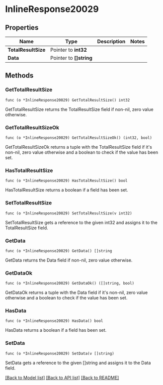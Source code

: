 # InlineResponse20029

## Properties

Name | Type | Description | Notes
------------ | ------------- | ------------- | -------------
**TotalResultSize** | Pointer to **int32** |  | 
**Data** | Pointer to **[]string** |  | 

## Methods

### GetTotalResultSize

`func (o *InlineResponse20029) GetTotalResultSize() int32`

GetTotalResultSize returns the TotalResultSize field if non-nil, zero value otherwise.

### GetTotalResultSizeOk

`func (o *InlineResponse20029) GetTotalResultSizeOk() (int32, bool)`

GetTotalResultSizeOk returns a tuple with the TotalResultSize field if it's non-nil, zero value otherwise
and a boolean to check if the value has been set.

### HasTotalResultSize

`func (o *InlineResponse20029) HasTotalResultSize() bool`

HasTotalResultSize returns a boolean if a field has been set.

### SetTotalResultSize

`func (o *InlineResponse20029) SetTotalResultSize(v int32)`

SetTotalResultSize gets a reference to the given int32 and assigns it to the TotalResultSize field.

### GetData

`func (o *InlineResponse20029) GetData() []string`

GetData returns the Data field if non-nil, zero value otherwise.

### GetDataOk

`func (o *InlineResponse20029) GetDataOk() ([]string, bool)`

GetDataOk returns a tuple with the Data field if it's non-nil, zero value otherwise
and a boolean to check if the value has been set.

### HasData

`func (o *InlineResponse20029) HasData() bool`

HasData returns a boolean if a field has been set.

### SetData

`func (o *InlineResponse20029) SetData(v []string)`

SetData gets a reference to the given []string and assigns it to the Data field.


[[Back to Model list]](../README.md#documentation-for-models) [[Back to API list]](../README.md#documentation-for-api-endpoints) [[Back to README]](../README.md)


